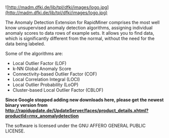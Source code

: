 ![http://madm.dfki.de/lib/tpl/dfki/images/logo.jpg](http://madm.dfki.de/lib/tpl/dfki/images/logo.jpg)

The Anomaly Detection Extension for RapidMiner comprises the most well know unsupervised anomaly detection algorithms, assigning individual anomaly scores to data rows of example sets. It allows you to find data, which is significantly different from the normal, without the need for the data being labeled.

Some of the algorithms are:

  * Local Outlier Factor (LOF)
  * k-NN Global Anomaly Score
  * Connectivity-based Outlier Factor (COF)
  * Local Correlation Integral (LOCI)
  * Local Outlier Probability (LoOP)
  * Cluster-based Local Outlier Factor (CBLOF)

**Since Google stopped adding new downloads here, please get the newest binary version from http://rapidupdate.de/UpdateServer/faces/product_details.xhtml?productId=rmx_anomalydetection**

The software is licensed under the GNU AFFERO GENERAL PUBLIC LICENSE.